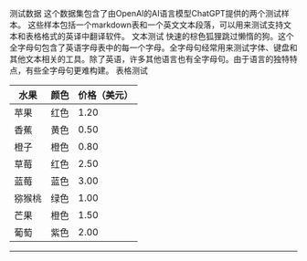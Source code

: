 测试数据
这个数据集包含了由OpenAI的AI语言模型ChatGPT提供的两个测试样本。
这些样本包括一个markdown表和一个英文文本段落，可以用来测试支持文本和表格格式的英译中翻译软件。
文本测试
快速的棕色狐狸跳过懒惰的狗。这个全字母句包含了英语字母表中的每一个字母。全字母句经常用来测试字体、键盘和其他文本相关的工具。除了英语，许多其他语言也有全字母句。由于语言的独特特点，有些全字母句更难构建。
表格测试

| 水果 | 颜色 | 价格（美元） |
| --- |--- |--- |
| 苹果 | 红色 | 1.20 |
| 香蕉 | 黄色 | 0.50 |
| 橙子 | 橙色 | 0.80 |
| 草莓 | 红色 | 2.50 |
| 蓝莓 | 蓝色 | 3.00 |
| 猕猴桃 | 绿色 | 1.00 |
| 芒果 | 橙色 | 1.50 |
| 葡萄 | 紫色 | 2.00 |

---


